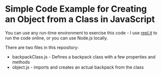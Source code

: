 # Simple Code Example for Creating an Object from a Class in JavaScript

You can use any run-time environment to exercise this code - I use [repl.it](https://repl.it/@JimBledsoe/Learning-computer-science#code/simple) to run the code online, or you can use Node.js locally.

There are two files in this repository:

- backpackClass.js - Defines a backpack class with a few properties and methods
- object.js - imports and creates an actual backpack from the class
